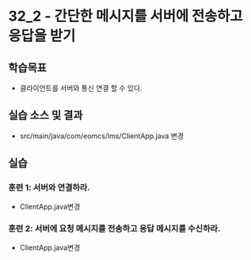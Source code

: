 # 32_2 - 간단한 메시지를 서버에 전송하고 응답을 받기

## 학습목표

- 클라이언트를 서버와 통신 연결 할 수 있다.


## 실습 소스 및 결과

- src/main/java/com/eomcs/lms/ClientApp.java 변경

## 실습  

### 훈련 1: 서버와 연결하라.

- ClientApp.java변경


### 훈련 2: 서버에 요청 메시지를 전송하고 응답 메시지를 수신하라.

- ClientApp.java변경


